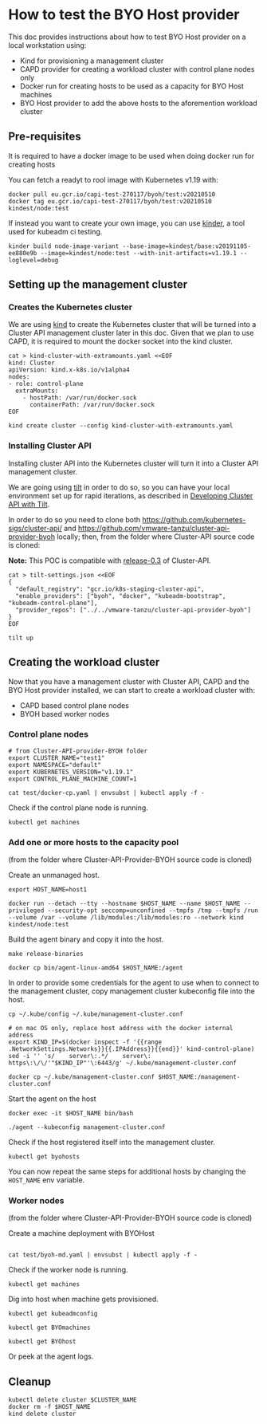 # How to test the BYO Host provider

This doc provides instructions about how to test BYO Host provider on a local workstation using:

- Kind for provisioning a management cluster
- CAPD provider for creating a workload cluster with control plane nodes only
- Docker run for creating hosts to be used as a capacity for BYO Host machines
- BYO Host provider to add the above hosts to the aforemention workload cluster

## Pre-requisites

It is required to have a docker image to be used when doing docker run for creating hosts

You can fetch a readyt to rool image with Kubernetes v1.19 with:

```shell
docker pull eu.gcr.io/capi-test-270117/byoh/test:v20210510
docker tag eu.gcr.io/capi-test-270117/byoh/test:v20210510 kindest/node:test
```

If instead you want to create your own image, you can use [kinder](https://github.com/kubernetes/kubeadm/tree/master/kinder), a tool used for kubeadm ci testing.

```shell
kinder build node-image-variant --base-image=kindest/base:v20191105-ee880e9b --image=kindest/node:test --with-init-artifacts=v1.19.1 --loglevel=debug
```

## Setting up the management cluster

### Creates the Kubernetes cluster

We are using [kind](https://kind.sigs.k8s.io/) to create the Kubernetes cluster that will be turned into a Cluster API management cluster later in this doc.
Given that we plan to use CAPD, it is required to mount the docker socket into the kind cluster.

```shell
cat > kind-cluster-with-extramounts.yaml <<EOF
kind: Cluster
apiVersion: kind.x-k8s.io/v1alpha4
nodes:
- role: control-plane
  extraMounts:
    - hostPath: /var/run/docker.sock
      containerPath: /var/run/docker.sock
EOF

kind create cluster --config kind-cluster-with-extramounts.yaml
```

### Installing Cluster API

Installing cluster API into the Kubernetes cluster will turn it into a Cluster API management cluster.

We are going using [tilt](https://tilt.dev/) in order to do so, so you can have your local environment set up for rapid iterations, as described in
[Developing Cluster API with Tilt](https://cluster-api.sigs.k8s.io/developer/tilt.html).

In order to do so you need to clone both https://github.com/kubernetes-sigs/cluster-api/ and https://github.com/vmware-tanzu/cluster-api-provider-byoh locally;
then, from the folder where Cluster-API source code is cloned:

**Note:** This POC is compatible with [release-0.3](https://github.com/kubernetes-sigs/cluster-api/tree/release-0.3) of Cluster-API.

```shell
cat > tilt-settings.json <<EOF
{
  "default_registry": "gcr.io/k8s-staging-cluster-api",
  "enable_providers": ["byoh", "docker", "kubeadm-bootstrap", "kubeadm-control-plane"],
  "provider_repos": ["../../vmware-tanzu/cluster-api-provider-byoh"]
}
EOF

tilt up
```

## Creating the workload cluster

Now that you have a management cluster with Cluster API, CAPD and the BYO Host provider installed, we can start to create a workload
cluster with:

- CAPD based control plane nodes
- BYOH based worker nodes

### Control plane nodes

```shell
# from Cluster-API-provider-BYOH folder
export CLUSTER_NAME="test1"
export NAMESPACE="default"
export KUBERNETES_VERSION="v1.19.1"
export CONTROL_PLANE_MACHINE_COUNT=1

cat test/docker-cp.yaml | envsubst | kubectl apply -f -
```

Check if the control plane node is running.

```shell
kubectl get machines 
```

### Add one or more hosts to the capacity pool

(from the folder where Cluster-API-Provider-BYOH source code is cloned)

Create an unmanaged host.

```shell
export HOST_NAME=host1

docker run --detach --tty --hostname $HOST_NAME --name $HOST_NAME --privileged --security-opt seccomp=unconfined --tmpfs /tmp --tmpfs /run --volume /var --volume /lib/modules:/lib/modules:ro --network kind kindest/node:test
```

Build the agent binary and copy it into the host.

```shell
make release-binaries

docker cp bin/agent-linux-amd64 $HOST_NAME:/agent
```

In order to provide some credentials for the agent to use when to connect to the management cluster, copy management cluster kubeconfig file into the host.

```shell	
cp ~/.kube/config ~/.kube/management-cluster.conf

# on mac OS only, replace host address with the docker internal address
export KIND_IP=$(docker inspect -f '{{range .NetworkSettings.Networks}}{{.IPAddress}}{{end}}' kind-control-plane)
sed -i '' 's/    server\:.*/    server\: https\:\/\/'"$KIND_IP"'\:6443/g' ~/.kube/management-cluster.conf

docker cp ~/.kube/management-cluster.conf $HOST_NAME:/management-cluster.conf
```

Start the agent on the host

```shell
docker exec -it $HOST_NAME bin/bash

./agent --kubeconfig management-cluster.conf
```

Check if the host registered itself into the management cluster.

```shell
kubectl get byohosts 
```

You can now repeat the same steps for additional hosts by changing the `HOST_NAME` env variable.

### Worker nodes

(from the folder where Cluster-API-Provider-BYOH source code is cloned)

Create a machine deployment with BYOHost

```shell

cat test/byoh-md.yaml | envsubst | kubectl apply -f -
```

Check if the worker node is running.

```shell
kubectl get machines 
```

Dig into host when machine gets provisioned.

```shell
kubectl get kubeadmconfig

kubectl get BYOmachines  

kubectl get BYOhost 
```

Or peek at the agent logs.

## Cleanup

```shell
kubectl delete cluster $CLUSTER_NAME
docker rm -f $HOST_NAME
kind delete cluster
```
